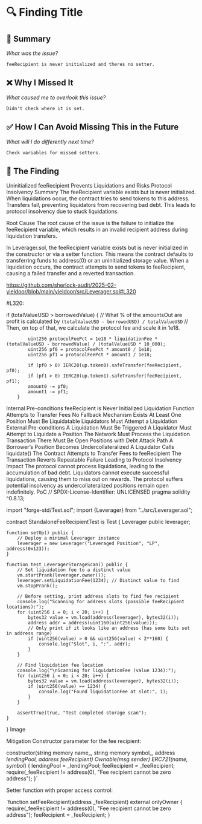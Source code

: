 # 🔍 Finding Title

## 📌 Summary  
_What was the issue?_  

    feeRecipient is never initialized and theres no setter.

## ❌ Why I Missed It  
_What caused me to overlook this issue?_ 

    Didn't check where it is set.

## ✅ How I Can Avoid Missing This in the Future  
_What will I do differently next time?_  

    Check variables for missed setters.

## 🔎 The Finding

Uninitialized feeRecipient Prevents Liquidations and Risks Protocol Insolvency
Summary
The feeRecipient variable exists but is never initialized.
When liquidations occur, the contract tries to send tokens to this address.
Transfers fail, preventing liquidators from recovering bad debt.
This leads to protocol insolvency due to stuck liquidations.

Root Cause
The root cause of the issue is the failure to initialize the feeRecipient variable, which results in an invalid recipient address during liquidation transfers.

In Leverager.sol, the feeRecipient variable exists but is never initialized in the constructor or via a setter function.
This means the contract defaults to transferring funds to address(0) or an uninitialized storage value.
When a liquidation occurs, the contract attempts to send tokens to feeRecipient, causing a failed transfer and a reverted transaction.

https://github.com/sherlock-audit/2025-02-yieldoor/blob/main/yieldoor/src/Leverager.sol#L320

#L320:

if (totalValueUSD > borrowedValue) {
            // What % of the amountsOut are profit is calculated by `(totalValueUSD - borrowedUSD) / totalValueUSD`
            // Then, on top of that, we calculate the protocol fee and scale it in 1e18.

            uint256 protocolFeePct = 1e18 * liquidationFee * (totalValueUSD - borrowedValue) / (totalValueUSD * 10_000);
            uint256 pf0 = protocolFeePct * amount0 / 1e18;
            uint256 pf1 = protocolFeePct * amount1 / 1e18;

            if (pf0 > 0) IERC20(up.token0).safeTransfer(feeRecipient, pf0);
            if (pf1 > 0) IERC20(up.token1).safeTransfer(feeRecipient, pf1);
            amount0 -= pf0;
            amount1 -= pf1;
        }
Internal Pre-conditions
feeRecipient is Never Initialized
Liquidation Function Attempts to Transfer Fees
No Fallback Mechanism Exists
At Least One Position Must Be Liquidatable
Liquidators Must Attempt a Liquidation
External Pre-conditions
A Liquidation Must Be Triggered
A Liquidator Must Attempt to Liquidate a Position
The Network Must Process the Liquidation Transaction
There Must Be Open Positions with Debt
Attack Path
A Borrower’s Position Becomes Undercollateralized
A Liquidator Calls liquidate()
The Contract Attempts to Transfer Fees to feeRecipient
The Transaction Reverts
Repeatable Failure Leading to Protocol Insolvency
Impact
The protocol cannot process liquidations, leading to the accumulation of bad debt.
Liquidators cannot execute successful liquidations, causing them to miss out on rewards.
The protocol suffers potential insolvency as undercollateralized positions remain open indefinitely.
PoC
// SPDX-License-Identifier: UNLICENSED
pragma solidity ^0.8.13;

import "forge-std/Test.sol";
import {Leverager} from "../src/Leverager.sol";

contract StandaloneFeeRecipientTest is Test {
    Leverager public leverager;

    function setUp() public {
        // Deploy a minimal Leverager instance
        leverager = new Leverager("Leveraged Position", "LP", address(0x123));
    }

    function test_LeveragerStorageScan() public {
        // Set liquidation fee to a distinct value
        vm.startPrank(leverager.owner());
        leverager.setLiquidationFee(1234); // Distinct value to find
        vm.stopPrank();
        
        // Before setting, print address slots to find fee recipient
        console.log("Scanning for address slots (possible feeRecipient locations):");
        for (uint256 i = 0; i < 20; i++) {
            bytes32 value = vm.load(address(leverager), bytes32(i));
            address addr = address(uint160(uint256(value)));
            // Only print if it looks like an address (has some bits set in address range)
            if (uint256(value) > 0 && uint256(value) < 2**160) {
                console.log("Slot", i, ":", addr);
            }
        }
        
        // Find liquidation fee location
        console.log("\nScanning for liquidationFee (value 1234):");
        for (uint256 i = 0; i < 20; i++) {
            bytes32 value = vm.load(address(leverager), bytes32(i));
            if (uint256(value) == 1234) {
                console.log("Found liquidationFee at slot:", i);
            }
        }
        
        assertTrue(true, "Test completed storage scan");
    }
}
Image

Mitigation
Constructor parameter for the fee recipient:

constructor(string memory name_, string memory symbol_, address _lendingPool, address _feeRecipient)
    Ownable(msg.sender)
    ERC721(name_, symbol_)
{
    lendingPool = _lendingPool;
    feeRecipient = _feeRecipient;
    require(_feeRecipient != address(0), "Fee recipient cannot be zero address");
}`

Setter function with proper access control:

`function setFeeRecipient(address _feeRecipient) external onlyOwner {
    require(_feeRecipient != address(0), "Fee recipient cannot be zero address");
    feeRecipient = _feeRecipient;
}